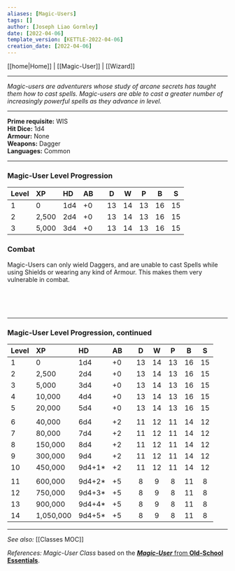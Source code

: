 ```yaml
---
aliases: [Magic-Users]
tags: []
author: [Joseph Liao Gormley]
date: [2022-04-06]
template_version: [KETTLE-2022-04-06]
creation_date: [2022-04-06]
---
```

<!-- Home | Character Creation | -->
[[home|Home]] | [[Magic-User]] | [[Wizard]]
___
*Magic-users are adventurers whose study of arcane secrets has taught them how to cast spells. Magic-users are able to cast a greater number of increasingly powerful spells as they advance in level.*
___
**Prime requisite:** WIS<br>**Hit Dice:** 1d4<br>**Armour:** None<br>**Weapons:** Dagger<br>**Languages:** Common
___
### Magic-User Level Progression
| Level |  XP   | HD  | AB |     |  D  |  W  |  P  |  B  |  S  |
|:-----|:-----|:---|:----| --- |:---:|:---:|:---:|:---:|:---:|
|   1   |   0   | 1d4 |  +0  |     | 13  | 14  | 13  | 16  | 15  |
|   2   | 2,500 | 2d4 |  +0  |     | 13  | 14  | 13  | 16  | 15  |
|   3   | 5,000 | 3d4 |  +0  |     | 13  | 14  | 13  | 16  | 15  |

### Combat
Magic-Users can only wield Daggers, and are unable to cast Spells while using Shields or wearing any kind of Armour. This makes them very vulnerable in combat.

<br><br><br>
___
### Magic-User Level Progression, continued

| Level | XP        | HD     | AB  |     |  D  |  W  |  P  |  B  |  S  |
|:----- |:--------- |:------ |:--- | --- |:---:|:---:|:---:|:---:|:---:|
| 1     | 0         | 1d4    | +0  |     | 13  | 14  | 13  | 16  | 15  |
| 2     | 2,500     | 2d4    | +0  |     | 13  | 14  | 13  | 16  | 15  |
| 3     | 5,000     | 3d4    | +0  |     | 13  | 14  | 13  | 16  | 15  |
| 4     | 10,000    | 4d4    | +0  |     | 13  | 14  | 13  | 16  | 15  |
| 5     | 20,000    | 5d4    | +0  |     | 13  | 14  | 13  | 16  | 15  |
|       |           |        |     |     |     |     |     |     |     |
| 6     | 40,000    | 6d4    | +2  |     | 11  | 12  | 11  | 14  | 12  |
| 7     | 80,000    | 7d4    | +2  |     | 11  | 12  | 11  | 14  | 12  |
| 8     | 150,000   | 8d4    | +2  |     | 11  | 12  | 11  | 14  | 12  |
| 9     | 300,000   | 9d4    | +2  |     | 11  | 12  | 11  | 14  | 12  |
| 10    | 450,000   | 9d4+1* | +2  |     | 11  | 12  | 11  | 14  | 12  |
|       |           |        |     |     |     |     |     |     |     |
| 11    | 600,000   | 9d4+2* | +5  |     |  8  |  9  |  8  | 11  |  8  |
| 12    | 750,000   | 9d4+3* | +5  |     |  8  |  9  |  8  | 11  |  8  |
| 13    | 900,000   | 9d4+4* | +5  |     |  8  |  9  |  8  | 11  |  8  |
| 14    | 1,050,000 | 9d4+5* | +5  |     |  8  |  9  |  8  | 11  |  8  |

___
*See also:* [[Classes MOC]]

*References:* *Magic-User Class* based on the [***Magic-User*** from **Old-School Essentials**](https://oldschoolessentials.necroticgnome.com/srd/index.php/Magic-User).
<!-- Sources, read more, links, etc. -->
<!-- *Source: Entry by [[Mike Maxin]].* -->
<!-- *References:* -->
<!-- Leave an empty line at the end, otherwise Exporter complains. -->

